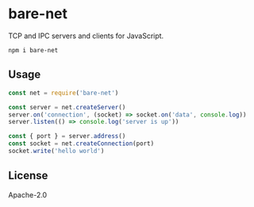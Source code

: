 # bare-net

TCP and IPC servers and clients for JavaScript.

```
npm i bare-net
```

## Usage

``` js
const net = require('bare-net')

const server = net.createServer()
server.on('connection', (socket) => socket.on('data', console.log))
server.listen(() => console.log('server is up'))

const { port } = server.address()
const socket = net.createConnection(port)
socket.write('hello world')
```

## License

Apache-2.0
